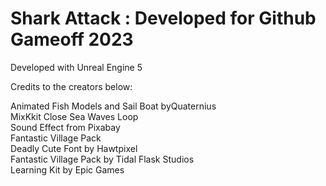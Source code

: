 # Shark Attack : Developed for Github Gameoff 2023

Developed with Unreal Engine 5

Credits to the creators below:

Animated Fish Models and Sail Boat byQuaternius   
MixKkit Close Sea Waves Loop   
Sound Effect from Pixabay   
Fantastic Village Pack   
Deadly Cute Font by Hawtpixel    
Fantastic Village Pack by Tidal Flask Studios   
Learning Kit by Epic Games    
